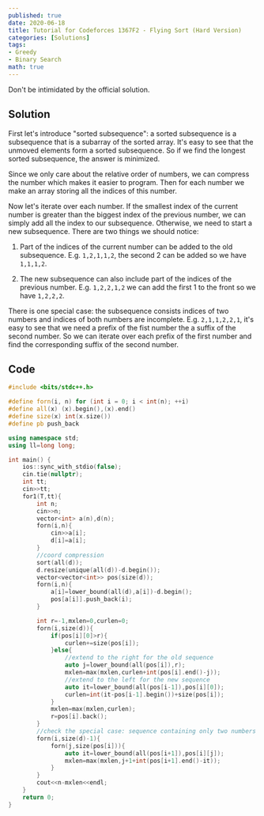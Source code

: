 ```yaml
---
published: true
date: 2020-06-18
title: Tutorial for Codeforces 1367F2 - Flying Sort (Hard Version)
categories: [Solutions]
tags:
- Greedy
- Binary Search
math: true
---
```

Don't be intimidated by the official solution.


## Solution

First let's introduce "sorted subsequence": a sorted subsequence is a subsequence that is a subarray of the sorted array. It's easy to see that the unmoved elements form a sorted subsequence. So if we find the longest sorted subsequence, the answer is minimized.

Since we only care about the relative order of numbers, we can compress the number which makes it easier to program. Then for each number we make an array storing all the indices of this number.

Now let's iterate over each number. If the smallest index of the current number is greater than the biggest index of the previous number, we can simply add all the index to our subsequence. Otherwise, we need to start a new subsequence. There are two things we should notice:

1. Part of the indices of the current number can be added to the old subsequence. E.g. `1,2,1,1,2`, the second 2 can be added so we have `1,1,1,2`.

2. The new subsequence can also include part of the indices of the previous number. E.g. `1,2,2,1,2` we can add the first 1 to the front so we have  `1,2,2,2`.

There is one special case: the subsequence consists indices of two numbers and indices of both numbers are incomplete. E.g. `2,1,1,2,2,1`, it's easy to see that we need a prefix of the fist number the a suffix of the second number. So we can iterate over each prefix of the first number and find the corresponding suffix of the second number.


## Code
```cpp
#include <bits/stdc++.h>

#define forn(i, n) for (int i = 0; i < int(n); ++i)
#define all(x) (x).begin(),(x).end()
#define size(x) int(x.size())
#define pb push_back

using namespace std;
using ll=long long;

int main() {
    ios::sync_with_stdio(false);
    cin.tie(nullptr);
    int tt;
    cin>>tt;
    for1(T,tt){
        int n;
        cin>>n;
        vector<int> a(n),d(n);
        forn(i,n){
            cin>>a[i];
            d[i]=a[i];
        }
        //coord compression 
        sort(all(d));
        d.resize(unique(all(d))-d.begin());
        vector<vector<int>> pos(size(d));
        forn(i,n){
            a[i]=lower_bound(all(d),a[i])-d.begin();
            pos[a[i]].push_back(i);
        }

        int r=-1,mxlen=0,curlen=0;
        forn(i,size(d)){
            if(pos[i][0]>r){
                curlen+=size(pos[i]);
            }else{
                //extend to the right for the old sequence
                auto j=lower_bound(all(pos[i]),r);
                mxlen=max(mxlen,curlen+int(pos[i].end()-j));
                //extend to the left for the new sequence
                auto it=lower_bound(all(pos[i-1]),pos[i][0]);
                curlen=int(it-pos[i-1].begin())+size(pos[i]);
            }
            mxlen=max(mxlen,curlen);
            r=pos[i].back();
        }
        //check the special case: sequence containing only two numbers
        forn(i,size(d)-1){
            forn(j,size(pos[i])){
                auto it=lower_bound(all(pos[i+1]),pos[i][j]);
                mxlen=max(mxlen,j+1+int(pos[i+1].end()-it));
            }
        }
        cout<<n-mxlen<<endl;
    }
    return 0;
}
```
